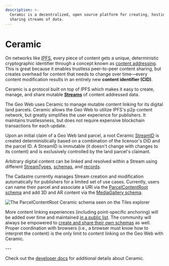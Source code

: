 ```yaml
---
description: >-
  Ceramic is a decentralized, open source platform for creating, hosting, and
  sharing streams of data.
---
```


# Ceramic

On networks like [IPFS](./ipfs), every piece of content gets a unique, deterministic cryptographic identifier through a concept known as [content addressing](https://docs.ipfs.io/concepts/content-addressing/). This is great because it enables trustless peer-to-peer content sharing, but creates overhead for content that needs to change over time—every content modification results in an entirely new **content identifier (CID)**.&#x20;

Ceramic is a protocol built on top of IPFS which makes it easy to create, manage, and share mutable [**Streams**](https://developers.ceramic.network/learn/advanced/overview/#streams) of content addressed data.&#x20;

The Geo Web uses Ceramic to manage mutable content linking for its digital land parcels. Ceramic allows the Geo Web to utilize IPFS's p2p content network, but greatly simplifies the user experience for publishers. It maintains trustlessness, but does not require expensive blockchain transactions for each update.

Upon an initial claim of a Geo Web land parcel, a root Ceramic [StreamID](https://developers.ceramic.network/learn/glossary/#streamid) is created deterministically based on a combination of the licensor's DID and the parcel ID. A StreamID is immutable (it doesn't change with changes to its content) and is exclusively controlled by the land parcel's claimant.&#x20;

Arbitrary digital content can be linked and resolved within a Stream using different [StreamTypes](https://developers.ceramic.network/#streamtypes), [schemas](https://developers.ceramic.network/tools/idx/overview/#schemas), and [records](https://developers.ceramic.network/tools/idx/overview/#records).&#x20;

The Cadastre currently manages Stream creation and modification automatically for publishers for a limited set of use cases. Currently, users can name their parcel and associate a URI via the [ParcelContentRoot schema](https://tiles.ceramic.community/document/k3y52l7qbv1frxig7l0udkrauoao40tel9cnfndqsjc4b4edec8ktchbn9r7lehhc) and add 3D and AR content via the [MediaGallery schema](https://tiles.ceramic.community/document/k3y52l7qbv1frxljeh1z6cypcapiazvn35g939py3ygp3m6lt3tfbk7cxqggj239c).&#x20;

![The ParcelContentRoot Ceramic schema seen on the Tiles explorer](/assets/parcelcontentroot-schema.png)

More content linking experiences (including point-specific anchoring) will be added over time and maintained [in a public list](https://github.com/Geo-Web-Project/datamodels). The community will always be empowered to [create and share their own schemas](../data-models) as well. Proper coordination with browsers (i.e., a browser must know how to interpret the content) is the only limit to content linking on the Geo Web with Ceramic.

\---

Check out the [developer docs](https://developers.ceramic.network/learn/welcome/) for additional details about Ceramic.

